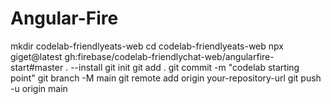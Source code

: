 # Angular-Fire
mkdir codelab-friendlyeats-web
cd codelab-friendlyeats-web
npx giget@latest gh:firebase/codelab-friendlychat-web/angularfire-start#master . --install
git init
git add .
git commit -m "codelab starting point"
git branch -M main
git remote add origin your-repository-url
git push -u origin main
